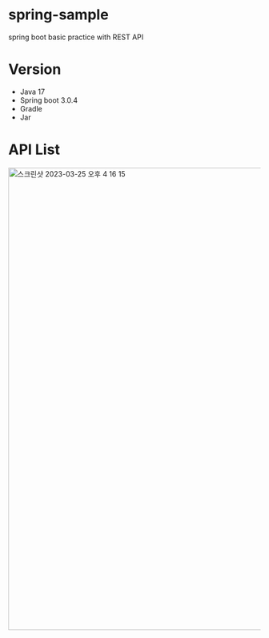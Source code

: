 # spring-sample
spring boot basic practice with REST API

# Version
* Java 17
* Spring boot 3.0.4
* Gradle
* Jar

# API List
<img width="922" alt="스크린샷 2023-03-25 오후 4 16 15" src="https://user-images.githubusercontent.com/70689677/227703020-cd59400b-803a-48ba-bf61-0c45c3a8785e.png">
